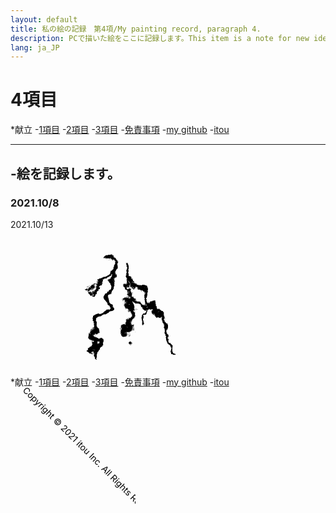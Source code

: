 ```yaml
---
layout: default
title: 私の絵の記録　第4項/My painting record, paragraph 4.
description: PCで描いた絵をここに記録します。This item is a note for new ideas.
lang: ja_JP
---
```

<hedar>
<link rel="stylesheet" href="style.css">
<h1>4項目</h1>
<p>*献立
-<a href="https://itou332.github.io/">1項目</a>
-<a href="https://itou332.github.io/itou332a.github.io/">2項目</a>
-<a href="https://itou332.github.io/diary">3項目</a>
-<a href="http://itou33good.starfree.jp/?page_id=234">免責事項</a>
-<a href="https://github.com/itou332">my github</a>
-<a href="http://itou33good.starfree.jp/">itou</a>
</p>
</hedar>
<head>
<?xml version="1.0" encoding="UTF-8" standalone="no"?>
<!-- Created with Inkscape (http://www.inkscape.org/) -->
<!-- Favicon head tag -->
<link rel="icon" type="img/x-icon" href="./favicon.png">
<meta name="keywords" content="My painting record,記録,私">
<body>
<hr>
<h2>-絵を記録します。</h2>

<h3>2021.10/8</h3>

<corde>
<canvas id="myCanvas" width="450" height="450"></canvas>
<script>
var canvas = document.getElementById('myCanvas');
var context = canvas.getContext('2d');


for(var x=0;x<700;x++)
{
        for(var y=0;y<600;y++)
        {
                var i= -4;
                var cx=-2+x/50;
                var cy=-2+y/50;
                var zx=0.06;
                var zy=0.04; 
                var z =zx*zy*i                       

                do
                {
                        var xt=zx*zy;
                        zx=zx*zx-zy*zy+cx;
                        zy=2*xt+cy;
                        i++;

                        
                }
                while(i<255&&(zx*zx+zy*zy)<4);

                var color=i.toString(8);
                context.beginPath();
                context.rect(zx*x*color,(i*y+(z*zy*zy*i))/(zx+zy),(z*zy*zy*i)*30,i*i);
                context.fillStyle ='#'+color+color+color;
                context.fill();
                
        }
        
}

</script>
</corde>

<p>2021.10/13</p>

<svg
   width="307.44583mm"
   height="124.88333mm"
   viewBox="0 0 307.44583 124.88333"
   version="1.1"
   id="svg4424"
   inkscape:version="1.1 (c68e22c387, 2021-05-23)"
   sodipodi:docname="kuroikainari.svg"
   xmlns:inkscape="http://www.inkscape.org/namespaces/inkscape"
   xmlns:sodipodi="http://sodipodi.sourceforge.net/DTD/sodipodi-0.dtd"
   xmlns:xlink="http://www.w3.org/1999/xlink"
   xmlns="http://www.w3.org/2000/svg"
   xmlns:svg="http://www.w3.org/2000/svg">
  <sodipodi:namedview
     id="namedview4426"
     pagecolor="#ffffff"
     bordercolor="#666666"
     borderopacity="1.0"
     inkscape:pageshadow="2"
     inkscape:pageopacity="0.0"
     inkscape:pagecheckerboard="0"
     inkscape:document-units="mm"
     showgrid="false"
     inkscape:zoom="1.3932941"
     inkscape:cx="374.65171"
     inkscape:cy="214.95821"
     inkscape:window-width="1920"
     inkscape:window-height="986"
     inkscape:window-x="-11"
     inkscape:window-y="-11"
     inkscape:window-maximized="1"
     inkscape:current-layer="layer1" />
  <defs
     id="defs4421">
    <filter
       inkscape:label="Torn Edges"
       inkscape:menu="Distort"
       inkscape:menu-tooltip="Displace the outside of shapes and pictures without altering their content"
       height="1"
       y="0"
       width="1"
       x="0"
       style="color-interpolation-filters:sRGB;"
       id="filter8728">
      <feTurbulence
         baseFrequency="0.05"
         numOctaves="5"
         type="fractalNoise"
         result="result91"
         id="feTurbulence8722" />
      <feDisplacementMap
         scale="25"
         result="result5"
         xChannelSelector="R"
         in="SourceGraphic"
         in2="result91"
         id="feDisplacementMap8724" />
      <feComposite
         in="SourceGraphic"
         operator="atop"
         in2="result5"
         id="feComposite8726" />
    </filter>
  </defs>
  <g
     inkscape:label="レイヤー 1"
     inkscape:groupmode="layer"
     id="layer1"
     transform="translate(15.477393,-76.563438)">
    <image
       width="307.44583"
       height="124.88333"
       preserveAspectRatio="none"
       xlink:href="data:image/png;base64,iVBORw0KGgoAAAANSUhEUgAABIoAAAHYCAYAAAAibwOuAAAAAXNSR0IArs4c6QAAAARnQU1BAACx jwv8YQUAAAAJcEhZcwAADsMAAA7DAcdvqGQAAF8sSURBVHhe7f0HmK3rWd55uqcJyjnnHBBBGSQB IpuMTTJgGxpMcjfd47bHdnscesbQHmeP225waBqbHAyYYHIyIklCOaOcc84S2PP8D7WYrcM+u6rW +qpqfat+v+u6r72rtGurVthr1Xef533fPwEAAAAAAAAAAAAAAAAAAAAAAAAAAAAAAAAAAAAAAAAA AAAAAAAAAAAAAAAAAAAAAAAAAAAAAAAAAAAAAAAAAAAAAAAAAAAAAAAAAAAAAAAAAAAAAAAAAAAA AAAAAAAAAAAAAAAAAAAAAAAAAAAAAAAAAAAAAAAAAAAAAAAAAAAAAAAAAAAAAAAAAAAAAAAAAAAA AAAAAAAAAAAAAAAAAAAAAAAAAAAAAAAAAAAAAAAAAAAAAAAAAAAAAAAAAAAAAAAAAAAAAAAAAAAA AAAAAAAAAAAAAAAAAAAAAAAAAAAAAAAAAAAAAAAAAAAAAAAAAAAAAAAAAAAAAAAAAAAAAAAAAAAA AAAAAAAAAAAAAAAAAAAAAAAAAAAAAAAAAAAAAAAAAAAAAAAAAMBC/pujXwFYv17TN6/r//UoAAAA J6YoAjgMN5vcfHLTyYdP/mDyzsnbJu+f/JcJAADANSmKANbvrpNPnjxsco9JpdHvT147edrktycv mrxvYsoIAAAA4AB92OTuk78/eerkzZMPTiqDmiB6z+SFk++cfOLk1pP/dgIAAADAAakkuvfkn05e OdkURNdPhdE7Jt89+YxJZZFpUgAA4Kr8l2WAdarw+czJ10/uNqk4uloB1Oc+ctKfSaXSmyYtTQMA APgQiiKA9fm/Te4y+cLJp00+YnLclNCNJpVLb528ZtIm100cAQAA/JEuNgBYl6aHbjG5/eQkJVF6 vW+j68+aPGJyywkAAMCHUBQBrE/7Dn1g0vKx00wFVSrdf/KAya36BAAAwJUURQDr8weTd05ePelk s9OURbedNInUUjQAAIAPoSgCWJ+KofYa+q3JG44+PqkKopad3XTi9DMAAOBD2MwaYJ1aevbmyY0n D510stlJip/+zMsmz5h0AlrL2AAAAK5joghgnZoiev/kFZP3HX18Uu1V1GSR9wAAAOBDuEgAWLcm hE67hKyiqAkk7wEAAMCHcJEAsF4VRNu8jn/45KTH6gMAAJeIoghg3T5sctrCZ1MUeQ8AAAA+hIsE gPWqIKr02bYoMlEEAAB8CEURwLptiqLTlD5NIW0ziQQAABw4RRHAelX0bDMZVElk6RkAAPDHuEgA WK9NUXTa1/LNRBEAAMCHUBQBrNe2E0W99v+3R78CAAD8ERcJAOu2TVFUSVRO+3UAAMCBUxQBrJuy BwAAWIyiCGDd/svRr6fxX49yaCrN2nvpxpObTW462WbiCgAALq2WHgCwThUij508cvKRk5MWIm+Z PHXylMl7+8TKVQbdefIxk0+ePH7yuMmjJx87ueukAun9kw9MAACAG6AoAlivG00eM3nU0e9PWhS9 aVJJ9LTJ2ouiW04qhb5y8lWTPzX5tKPPVaJ90uQTJh816T6qJHvbBAAAuApFEcB6VXx8/FFOUxS9 eVJR1FTR+/rESn345HMmX33064Mnt5207OwmR2n52e0mD5jcf9L00Ssmb50AAADXY48igMvnUPYn euikSaKWmt1l0vK7q72vVaBVKj1w8mWTr5jcaQIAAFyPogiANer9q+Vl7UF0m8lJJmT7M3ectHdR S9EAAIDrURQBrNs2J3pt8zX7pO//FpOWkrXUrI2qT6Kvayla00f3mJz06wAA4NJQFAGwNhU+7Tt0 h8k2ZU+TRS1TazkaAABwBUURwLptOx205qmivvcmibYtitqj6b8c/QoAAFxBUQTA2lQU3Wpy68k2 p3dWEv3BRFEEAADXoygCWK8Kk21ex/u6Tdao77sj8G8+2aYoqiD6/UmFEQAAcAVFEcC6bVOU9Nq/ 1pIoff9tSl1O+z5WSVSaKFIUAQDA9SiKANarsucjJqd9Le/Pt7fPGsuivue+95tM2ox6m9uwWXqm KAIAgOtRFAGsW2VJr+WnKUyaQiprLYoqx2589PvT2kwT2aMIAACuQlEEsF4VJR3zftrCpJJozRNF 3eZti6KmiD54FAAA4HoURQDrVVFSYXLa1/JKojUXRU0UtfTstN//ZpqokqjNrAEAgOtRFAGs16Y0 OW1hsvaJopbb3ejo96fVRNEHJiaKAADgKhRFAOtVUbJNYbKZKFqjbmvf+zZL7qIoAgCAa1AUAaxX RUkTRafdmLrX/sqWNb4HdDubKFIUAQDAGVAUAaxXr+EVJqdVSVS5tEaVQ33/FWTbaI8iRREAANwA RRHAOlWYVPacdpoomz2K1voe0PffVNE2E0UVRe+bvP+6jwAAgA+hKAJYp0qSypJtX8crirYtWy5S 3++233unnnXaWUVRAQAArkdRBLBOvX5Xlmy7hGwzlbNG3fbKom00UfTeiYkiAAC4CkURwDptJmt6 Hd9mKmhTtqx1omjbPYqaKKooKgAAwPUoigDW6cqi6LQ2X7vGiaIri6JtSrKKovdMLD0DAICrUBQB rFMFyaYs2cYuG0JfpM3tvvF1H51OexR12pmiCAAAboCiCGCdev3edqIoa92jqKLoIyc3nWxz2516 BgAA16AoAlinCpNdN7OuaFrjRFFF0U2Ofn8aTRRVFDVV9F/6BAAA8KEURQDrtCmKtnkd72s3exSt qSjqe23ZWSVRZdE2RVEBAABugKIIYJ02Zc+2r+N93dqKor7niqKbTbZZNtdt3QQAALgKRRHAOm2K npaQbVN8bJaerUm3c1MUbbPkrq/v67a9zwAA4OApigDWqaJjl4mgypJtpnIuUu9ZLTm7+WTbsmdT sHn/AwCAq/CDMsA6VZI0EbTtZM2a9yhqomjbaahNUdTfAwAAXI+iCGCdKk12mYzZTBStqSjqtl45 UXRa3da+rpJom68HAICDpygCWKfNZMwuhcna9ijqNlfydOrZtkVPt30zTQUAAFyPoghgPSo5bjS5 /eQeR79uW/ZUtKxtomhT8tx4sm1RtCnY1laSAQDAuVAUAazDPSdfPfmOyY9N/q/JX5zcdrLNa/lm qmZtRVETRRVF3eZtvve+rtu+bdEEAAAHTVEEsJ82pcidJ18y+aeTvzf5s5PHTj5ucp9Je/ZsYzNR tCZXThRt+/7V7e5+LQAAwPUoigD2y6YMudXkoZO/Ovm7k8+eVBpV7mymabaZqElfV2HS/8+2f8dF 2Nw3lWO7LD2rJFpbSQYAAOdCUQSwPypCbjp54ORLJ39j8rWTB03awHnJUmeNE0W9Z/U971JwXfl3 AAAA16MoArh4lR5Nydxl8vjJN0/+58mfnDRZdBav1ZuiaMny6Sz1fW6+522nidJ9aaIIAABugKII 4GI12dKSsgqib5n8zclXTR48aS+es1LZsqapmiWKos3fYY8iAAC4AYoigItRaXGLyeMm3zjZLDN7 5OTWk7N0ZenS79ei96zKrV3eu7rdN5ooigAA4CoURQDnq9fd9hu6x+TrJv/b5C9Pmii64+S8ypu1 FUV9n913fc+7vHdVNFUUFQAA4HoURQDnp5LjDpNKoZaYdaLZJ0xuPjnvwqbCpKxtoqiCa5f3rs1E UXtCAQAA16MoAjh7lRO3mTxi8ucm//dJ+xC1eXX/20Xo9X9NexRlUxTtUm719e39ZKIIAACuQlEE cLY67v7jJ39h8rcnlUSfMunzF6nCZE379GyWnu2yR1F/R19fUdTyP++BAABwPX5IBjgbFRIPmnzD 5H+ZfNOkJWdNEV30sqcKk4qiTdZi833vMlHU11aQVdS1FBAAALiCoghgGZtplU4y62j7Nqj+Pyed ZvbZk/tOKid2fd39L5O3T142efXkv062sfl+17Khdd9j913Z5fvt6yuKepwsPwMAgOtRFAHsruLi ZpMmiL5s8ncn3zJ51OT2k6UmVz44ee3kVybfPXnK5A8m2+o9oLJoLTZl0a7FVo9Hj5cNrQEA4HoU RQC7ab+bJoi+YvK3Jn990gTR3SZNruxaamy8Y/Kkyb+e/PPJr03ePdn27+/r1jRRlL7PXYuivr6C 6JaTHjsAAOAKiiKA7fT6ee/Jl0z+2uSvTL5wcp9J0ypLli+vnPzI5B9Nvmvy9Ml7Jru8hm9KlzXt UZS+713u2762ouhWE0URAABcj6II4HQqGiqCPnPyrZO/M/nSyf0nFQ9LFS8tKWsvol+afNvkH05+ cdK+RB+YNA2067Kx3gPWNlG06/fabe5xaklgjyMAAHAFRRHAyVUCNYnyZyYVN39qcr/JEptUX+n9 k5dPmiL6m5MfnLx40hRRm1dvCp5d9j6qcOnvuawTRRVFt514HwQAgCv4ARngeJULTZ987KRlZp1m 1u8riHYpLa5UAfT7k7dNnjZpL6ImidqXqP2Jrty0eomiKH3v/V1L3Ya1aBKrwu8sSj4AAFg1PxwD XFuvk7eePHryzZOvnyytI+/fO3nh5D9Mmlb6t5Omiq6mKaCmYsouJc+mKLpsKoruMHnM5F5HHwMA AENRBHDDeo2sUHj85Gsmnz9pudKSmiJ64+SJk383+ZeTn528dXJDKoraZ+dG133EafW43mLySZOW D95poiwCAIChKAK4uqZt2sfmUyd/bvI5kwqFJZdpVRI9e/K9k6aIvnvyrMn7JteyKYqWOLWrJW9r stT3WzF018lXTb5o0mPrPREAgEvPD8UAV3e7SSebdaLZJ0xuM1nqNbOlZk0M/adJBdG/mjxh8oZJ /9tx2puovXUqirYtripc2vfoyr2P9l3f8yZLqHB7wOSbJp83ucvE+yIAAJeaH4gBPlSvi02XfOWk AqGyqAJh19PBKjeaIHrz5D9P/u7kL05+ePKiybsnJymJUlF0y6Nsa/P9dMLaUsXLGvV4P2Tylydf O3nw5CMmAABwKSmKAP5QkzkVMHebdPz9V08ePrn5ZFdN7bx98vRJy8z+yaRTzV47Oe1ET99nexN1 atcup65tiqIPHP3+srv35MsmXzJpykhZBADApaQoAvjDsqVlXPedNEn0jZOmTJbYA6jTzJ4/+dHJ P5r8s8kvTfr8Ntpbp/Kqk9h22YC56aVKovdM1lQUndX3WklYQfSFk8+dWIYGAMCl5Idg4LKrJLrJ 5P6TSoKmie432fXo+bQP0a9Nvn3yHZNfmLxi0nKvbTXp0jRRp6/t8hr+wUklUb+aKPpDPeYPnLRf UUsOK+N2fQ4AAMCqKIqAy66S6KMnFUTtUfNRk8qYXQqCpnVePfmeyT+e/MjkGZOWn+1ayjRF1NHu ba697b5JfX+VRO+YrLEkOsvvueV8D5v82Ukn3i0xVQYAAKuhKAIuswqhiqEvPspmkmhbFRgVML83 +feTfzt58qQNrNsPaImCo6LoZpPKol3KrJa+VVyddAPtfXHWxVb3aUv7HjX565OmzEwVAQBwaSiK gMuqPWkqib5i0r5ELT3bZc+fTUnUCWZtWP1dkxdM3jVZsoxpiqipl0482/Y1vO/1fZOlv7dD0qTZ QyftK/W3Jo+Z3G7S8wYAAA6Wogi4jCpb2rj4yyftR3PXya6vh+079JLJT07+w9Hvl97/p8mWioqK oqaKdpl06Xu77EfjH6fisOdGk0X/1+RbJ52K9qBJRRIAABwcRRFw2VSu3GHy+ZPPmdxrsutrYVM5 HXX/K5NKopcefW5pfe8VFC07qzDapSjqWP5DPBq/Auwtk6VuV/dxxVzF4p+bfNvkH0z+h8ljJ3ea eC8FAOBgbLsRKsBa3WjyRZOWnLX0rM2Kd53Mef3kpyctN3vO0efOQhMuLZF7/ORjJtvup1SJ9fLJ 70xaHldptO96v+oUsqZ52j+ok9+u5o2TX57051sqtstje6X+nva06ntoL6uPn/Q4lIdMKu+6X5fa iwoAAC6Eogi4LDYX+n9y8vWT9p9p0+JdpkEqWCqJfmLyfZNONjurkiiVWo+YfNrk3pNt91Tq+27D 7V+fNP20pqLowZNrFUVtHP6Lk1+aVOLseoLd9fV39ZypcGwyreKux+SzJl8w+eRJ00d9r1c+Pt3H CiQAAADYE5Usj5s8YdKJX12075KWbVWy/LNJ0yW7nJZ2Ured/JXJCyeb4mGbtDdRR/Y/erLLBt7n aXNC3d+ZvGpytdtVekz+8qQiqU2om5yqvLvanz3LNF30zkkTZp2A16l6lUptQr7rskEAADgz9lUA LoPNCVYVCJ84aRpkFy0vevXkBydNEj1rUvly1u42aZKoZU67vH5XnLx10l4+Z7GX0lmoWKnUqpA7 bhq2oubdk++etGfU6ybnfTv7fttwvHLrqyc/POk0vL89aeljS+gqs9ZS1AEAcElYegYcuoqFlit9 4+RLJ7temFc4VDz80OQHJs+fNKF0Hh42+dRJS5t2mWBqH58mq1p6VqGyBk3h3HHSfVDaYPpq3j55 0lHeMWkpWhuW33lSQXhRkzwVe52g1vfeUrWKottM+n6aPKp8XEtpBwDAATNRBByylivdd9LeMZ1w 1se7aFKlyaH/NPnOyfMm51US9XpdUdK+OLsuc3vTpL2VznI/paVVqPQfNyp7jiv7NmVQy/Na+vWj kydPKo56DC9SSyAr+poq+p8nLY/77yctX2zCyLI0AAAulKIIOFSVQg+cfMnkyyaVLLtegL9n8tuT fzF50aR9is5LEzSVRE2hVCbsoomi10zO8/vfVY9dBVGP63HTsFe+t/WY/dzk+ydPmbxvctG6LRVe 95x8xqR9p/7x5BsmnaDWY60sAgDgQiiKgENUkdJePp89+fxJx5nvsuSsKZSWB1U0/MvJcyfnfVJY R723mfWuy6e6LU0UvWGypqIoPYZNU13rsey+uf5729smvzBpn6CnT/bldve99lyt/GuiqMLor006 ma9lars8ZwEAYCuKIuDQNG1yp0kX2y05azPhXTav3myMXMHwPZOfn1zEXjIVRbeftHRpFy2dqzhp GVb74qxFpcqmKDruvev6RVqPYcXYT0++fdLx+RV/F70M7Up9z029dTrat07aeP0xE9NFAACcK0UR cGgqiT5v0h4wHzO5oU2PT6o9iJ49+YnJL08uaulSJVHZpfRKpVclydqmiSpLKgG3mShK5d5rJy1D ++eTfzfpce3x3KfCqNvXksmvnXzLpKVpPe7KIgAAzoWiCDgkXWQ/ftK+RJ0u1THyu1xgt9lzexH9 7KRJoo7Ev4hpol6rKwtaetZt3EV79lQWrWkj6/Q4VhCddI+iqz3uPXZvmfzW5P+Y/JPJj0x6jCsE 96Uw6vtvY+tPn3zT5HMnmxPSAADgTB33wzbAmjRB9D9N2u/llpNdyvBKhVdOfmryHycvmFzUFE7L zT5l8gmTliftcrvaxPp3Js+atPxsLboP7jNpOVYn2d2QpqVaJvgbk6vtI1UZVEn21skLJ8+c/N7R x2li6yTL285Dt7mCsE3MK/heNmnpIAAAnJl9+EEYYFdNmtxr8ucnD580SbTr61sX5k+Y/MrkJZOL XKLU/kSl4mDXqZKmid41WePR+CeZJurPnuSxrwjsvqgA7Pj8vzf565O/P6kcrCS86D2cui1NFj16 8jWTikIbXAMAcKYURcDaVR50zPhXTb5y0sTNrtOSFQS/NKlA+N1Jmz9f5LKkO086BWuJjY2bInr7 ZG2TKZtlZ50Sdi2bUumkelwrASuGfm3yLyZ/YdJm6F83+feTN066z/pzF7H0sMe9kuj/Pbn/5Lj7 AAAAtqYoAtas8qDNq9uXqM2rW6KzxJLaliS1efWTJ+1pcxHlwEbFR7frLpOb9IkdNU1UWbS2PYo2 E0XHTdSctii6UqVRBVqP+fMnHaf/lyafNvnGyf938pOTnhctAzuvk+O6TU2TPWLyNyb3niiLAAA4 E0tcUAFchIruW08eNfmKSUvOdi1SKgqaHvn+SRtYt5/PRS8/as+cpkk+edJk0S5Lj7otT5n89qQJ mqvt4bOPeqxbTthpYD3eTVfdkJaTdZpZSwZ3vX19fVNEPScqjlqK+AuTX508cfKMSZ/vvmxvpB6b 9jc6i/fWyqLuhyaKNvsr9f8JAACLUhQBa3WzyUMnnXD2BZM2r95FJUpLzCoC/s2kk7D2YXlWexNV Ej1y0slXu7xuVyy0kXUTMa+bXOSk1GlUkrRXz4Mn3Q8VZjekoug5k5YOLlmEVSL2HGnvqtdP2tuo sqhCqrRsrfu20qhpn4qtfu17X1JlVBtc9//Tcf+d1gYAAIux9AxYo5YgtfzmUyeVKJVGu6gwaQ+a Tsv6wcmLJxd1wtn1VThUFjVZtOtrdkVRZVhTMmtTQVZJclxRVjHTn1u6oLmayqOW8DVx1OlpnY73 Dyd/5ejXTl7rebVkIdftqjD7s5Omq5ZYjggAAH9EUQSsTSXRgybtSfSnJx2Zvksp0NRJ5UnHxbcv 0ZMmTWlUAuyDJmnao6iiaNfy48qiaF9u30l0uyuITrqZ9S7L83ZRIfTmyW9O/tnkf5x826RJoyX3 hOr2ffykDbdbjndRtxcAgAOkKALWpP1fHjD5+sl/N/mYya6b+jY51PH3Pzf56ckbJvuyJKty5LaT Nuxe4mj8CrA2YF5bUZTer3qsjytFLrIo2ui+bQlcU0b/+6Tn6/dN3jRZas+rCsTPnlSW9m9i1+cG AABcR1EErEl703zx5LMm9+gTO2qaqL16mvhog+KXT/ZFF/6VQ5121t5ETdMsURR16lnl2NqKos1E 0UmLon0pTrqv28/ob02+Z/LSyRJ7X3Ub7zn5pEnTRbvu0QUAANdRFAFr0EV/F8IttWnj6kqiJaZG 2pi4k6vawLoNkPdpc+denzdFUXsw7fp6vZlyafnZvuy/dBqn2aNo1ymzpfW86gS9fzmpLKo4WqIs ajliS88+cdK+RUv8mwAA4JJTFAH7rgv/Loi7GP6aSfsT9fGuNkvOfnnScfGVKPuk233TSUfB9+uu r9cVE22s3O1s+dPaJoq6P05SFHU/9ef68/uk+/sVkzZLL+2Jteum4t3GliY+evLpkzY9BwCAnSiK gH3XdMi9Ju3F8pBJpzztWgI04dFeRD87acnZWyb7ZlMUtT9Rt3nX1+uWnb316Nd9mpw6iU1J1NKz NU4UbVTQdaLej05+fPK8ya6bXHdbW4L2aZPHTryvAwCwEz9QAvus16g27e0Y8M+bLLEEK5UlvzVp A+sXTfatONmUHd32JkbaxHupoqgplrUVRen2d58ct7xqc9/16z7qvu859/2TlqE1WdReWdvqdt58 8tDJV0zuffQ5AADYiqII2Gdd8N9+UlFUYbLEa1YTHO1L9DOTFx59vG+60G96ptu+ZDnW0rM1nniW 7oNKouOKok2htM8qi141+fnJD02W2ES9suiRk8+fNImmLAIAYCuKImCf9RrVJtZt2LvU69UbJy05 e9LkzZN9na6p7KgcW+qivz2ZNieerXWiqJJozUvPrtQytE5Aqyz6yUnTXrvofqlYrCj6uMkSSzQB ALiEFEXAPus1arOh864XvZUjXYz/xKT9YZY6pvwsbMqOTVG0xGt1BVEbWffrGjeyrgg5SVHUfdV9 t4aSpOmu9iz6D5OWQTb1te1j0+3tlLyHTT5r0ml5TaUBAMCpKIqAfdbFb+VAF8C7XPh38d1R+L8x +Y5JF+f7WhKl21rZ0R5FnfC2ROmxKYpaarfWpWfdJyeZKFpLQdLj0GPSUsjvnvS83GUpZPfNbSad gNaeRf3e+zwAAKfiB0hgnzUF1NRFS6Z2KTfaLPh1k387ec5k3/fp2RRkt54sVRRVQDSxstaj8Xu/ OulEUZt/r0WPRSXmb05+ePLKyS5lUffVx04qi9rYek33BQAAe0BRBOyzCp6Orn/uZJd9dV47aWLj lydr2J9nMxXT/ky7TlOl29xEUQXEGm7/1fR+VUl03PtW/3v33RLl2nnpMakMrShqCdrrJ7uchNYG 6J88edykJWje6wEAODE/PAL7rHLjNZNfnbS/0DaTME0PtR9RJVG/X4MmZzrFaqkNiSsiuu1rnCba 6P2q++UkRdEap2h6XF4y+enJUyfvmGyr50zTRJVFHz1pnysAADgRRRGwz7p47oL5dyYtzak4Oo0K ko4hr2h63tHHa9DkzC0mS13gdz82TdSUyhqLok1JdNyys1SStJfRGt/feoyeOGmz9fYtaspoWy1Z bGPrj5/cfXKS+w4AABRFwN6rHHrh5F9PnjVpP5eTlB1NzzSh8VOTTjrbZULjPG2KjjaybqpoCRVk 3Y9rLYq6T3q/Osl7Vn+2UmSte/M0Odf0269MKjl3cafJYyYVRqaKAAA4EUURsO8qNiqHfnHy9ya/ PnnTpCLoaipD3j552uT7Jz8wef5klz1fzlt77LSR9RIX991/3fZOeVvTfXCl0xRF6c+3t9NavXry HydNwr2tT2ypwuzjJu1VdIc+AQAAxzGKDqxFhccLJv950slQ75w0JVOJ1Glefdym1U0d/eTk30ya JGqqaJdTpM5bZUgl0SdMHj9ZYqqo+6ni7MmTNkpe0/2RpoPuO3n05H594hg9FyoIKxTXqOf6GyaV oU0F3XWy7ZH/FWYt22tS6UWTtezTBQDABVEUAWvTErL2b3nCUX570v5FLdepIGqK6Gcmvzd592Rt S60qipr++JTJYyfbFgRXqhz43Ull0RsnNzSNta82RVH77fTrcdrb50cnFYdrttmj6D6TO06alNpG ZVH/Djo98HV9AgAAboilZ8AaVXQ0cfGUSeVQR9+X9iN6zqSlZ2tdZlWB35Kzpoo69WwJ3ReVZi0/ W8uG3tfX+9VJi5L+7FL33UVqIqoitGWXuyxB67j8h0wqH+1VBADANSmKAPZLG1nfcnKbybYTJNdX sbZZqre2Cat0P2xyEv25QyhEKvheMako+o1JRd82Kh/vMqkoetBkqecVAAAHSFEEsF82RVGnni2h YqiiqGVMa50oqtjo/eqk71mHUhSlgu/Zk5ZTvnyyTdHX/dFeVx81+cRJ01bKIgAArkpRBLBf2pOo kmipoihrnyjKaYqN3tuW2AR8H/R4tQTt5yYts9z2MWyqqH2OPntyz4n3fwAArsoPigD7pYmiSqLb XvfRMlrCVFG05j2KTqP3tiWLtotW0dfG3N8z6eS/bU+tu9HkoZNPn7TBtakiAAD+GEURwH7pKPM2 H15qIqbpk6ZQ3jOpYFjrRNFpHNJE0UaPXSXRD006+W/bqaI2Sf+kye2PPgYAgA+hKALYH014dBR8 JcdSp3Y1QVRJ1BH5a54mOk0xcmgTRen2NxHWsf/PmvSYbqMi8tGTTkFrHydTRQAAfAhFEcD+2EwT tZn1EtMelQuVQ02gVDKsdZqo73uTk+i9rVPjDtFLJt83edVkm+Kv++bOk05A6z7ycwAAAB/CD4gA +6OiqGmiiqKltL/N2yZNFK25KKoUURT94RK0J0yeOHlzn9hCG6Z/7uQeR78HAIA/oigC2B9tZH2L yVLLpjYFy2Yj67UXRSedoGkaqz14DnVZVVNF3zt5yqQCcBt3mzx+cofrPgIAgCOKIoD9UcHR3kRL bsRcyVKZ0GTRmouiTm4rJ1FBtNnn6RDLou6H50+aKnrFZJslaO2F9QmTCjUAAPgjiiKA/dHSszYY bp+ipVSydOrZ2ouivv/TFEVNZ7X87BBP9ur+eMOkJWi/O3n75LRacvagyV0nlUYAAHAdRRHA/qjU uPFkqRPPUqnQvjYnLVn2URMzp50oqii63eRQ3+cq/543+c3JCycVaadVKXnfSfcTAABcR1EEsD96 TW66o7JoKZtpnMqWNU8UnbYo6n6849Gvh/he133y1slzj/LuyWlt7qMllzoCALByiiKA/bGZKFq6 KNpkrfreK7s2hddxem+79eQrJn9+8hmTB07aKPyQ3vfaoPzFk2dO3jI57WPc8rO7TJY8ZQ8AgJVT FAHsh6ZgKorap2jJfXUqD1qmtOalZ92Gvv/NXkvH6b5s+d7XTP7l5Acn/2ry9ZP25WlZ2iGoNGt/ osqiF0xOu/ys51n7OLUEDQAArqMoAtgPm311Sr9fSmXCuyaVLCeZxtlXfe/b7LXUfdl00SdNvnHS hFHTRUuWcRepx/VNk1dNun9OY1NO+lkAAIA/4odDgP3QRXtLgW40Weq1uUmc8o5JR+SfdmnSvthM FFWEnHZqZqNC5F6Tz5l84eTOk0PQ/VIR+Laj359Wz7Uli0kAAFZOUQSwH3o9riRqf6KlLtwrWN47 qSiqZFlrUZTNRNG2RVGa1mpPnkdMmio6hIJkU6J1v2zz+Ha/rnnSDACAhSmKAPZDexO1V0x76yz1 2lyB0MlYFUVrLwMqQk66R9EN6X692eSukwqj7vO1q+zqdmyzZLHnxzsnbYoNAADXURQB7IeWRnX6 VPvpLLV/TqVK+9dscyLWPtlMzVRonHYfnuvb3M/3nNyqT6xct6dycZsT3bove26857qPAABgKIoA 9kNTIZuiaKnX5oqiN07ePFlzUZSKol2XnqX7ufv4wZOmita+/Kzbc/NJp5dtUxRVJLbHEQAAXEdR BLAfmgxpwqUs9dpcEfC6SUXR2peeVRTtuvQs3bcVch89aa+ij5ysuSzaFIy3nZx2Eq0JrddMWpoI AADXURQBXLyKipYPNRVSUbTE0rOKoU46e/2kE7EOYaJoiaIolUP3nnzl5JMn3fdrLIv6njsprwmp 208qjU6q50NLzl45aR8rAAC4jqII4OJVDFUSNRXSyWdLlBYVKhUAr51UsKxZpUbFV7epwmhX3b9t av3YyV+dPO7o47XpedPeRJVEp92jqPvyFZM3TNb+/AAAYEGKIoCL1yRIRVGTIZ1etYQu/tuf6FWT tU8TZVMULTFRlM0U12dM/tHRry3hWpOeN7eb3HlSwXgaLTt7+uQQ9q8CAGBBiiKAi7fZn6iyqGVR S2jypqPPK4sOwaYoOou9lj528j9MPntS8bKWZWiVipuiqNLrNN47ecbEsjMAAD6Eogjg4m2KoiZa TrPPzLVUFLUHTWXRIWjqZZOz8PGTz5k8ZHLa6ZyLUJlVqVhRdIej359U92EF4ssm7+4TAACwoSgC uFibJVDtM1NZtNTSs4qipkYOpSjKWRZFPQafNKksut9kqcLurGz2tbrbpL2tTvP99tx4yqSyaKml fAAAHAhFEcDFqihqI+Iu+pc8fWszUfSu6z46DN03S90/19f7YaXLp09agnbXo8/tq763pon6Pk+z t1JFW+XQ0yZvn5zFUj4AAFZMUQRwsSo+Kom66L9xn1hAJVFH4zdN1KbFh6D3q3JWRVE6ar6lZ18+ 6ej8e0329X2yybP2Jrr7pKLxpCqKOumsjawVRQAA/DGKIoCLVfFx80knni21N05FUXvPVAQciu6n llud9ftWZd3DJ39p8vcnXzRpaVcl0lmWVKfRfdBx/k0T3WVy08lJ9dx49uT1k07GO6ulfAAArJSi COBi9TrcREjLh5Y88ayi6G3XfXQYup8qispZ6//rjpM/PfnHk//npOVo95lU0JzH93AtFVbtadXE UwXjSQusSqHNsfhNFdmfCACAP0ZRBHCxeh1uoqiyaKmiqOVELT07lP2JKkK6n9qw+Tzft/r/u/fk GyZ/Z/JXJ39m8qhJkzw9XhcxZdR90FLFe0wqik6qYui1k+dOem5YdgYAwB+jKAK4WJUNTRO1fGip SZUKgJYVtZn1oej9qn15TnsfffAo25YiFUEVeQ+bfNXkb03+P5O/MfnqySdP2ifoPEuj/r+aJrrn pAmnk2qa6IWTlp51nwAAwB+jKAK4OBUL7YlTEbHUsfipFKkUaKroUPR+1YTPaY6Bb6nVmyctwdu1 GOn/v8epcuZxk0qiSqNvm/wvk6+bfOLkDpPTfI/buNXkgZOmik5anPWceMfk+ZNXH30MAAB/jKII 4OJUFDVJ1KlnSy07SwVJxch7r/voMFSIVMCcZqKo++GNkydOXjpZ4gS4HrNKvZYKtvSr0ugbJxVG /2LyzyctUfv8yYMmlTqVgT2+ff9LvO+2P1HL39pH6aS67a+ZdCx+xZlNrAEAuKqlljkAcHqVDu11 82mTB09Oc3rVtbTkrCVGvzl5VZ9YucqVSpGHTloC1mTPSVSGdPt/fPLKSYVcEz9LLhHr7+r7qwy6 06Ry6JGTT5187qTC6DMmnzD56ElLxlpq2ClqvQf39W0+ftLipq/pJLb+7m7LSfR3v3PSJtbfPXnT BAAArkpRBHBxKhhayvTpk/tOKhuW0IlnL5g8YfK6PrFyvVdVwlQSfezkpPvyVJB0+39x8ozJjSZt Tn2afX1Oa1Matcl033PFUMvE+r4riyqQHn/0+4dM+n5aQlb51cRRxVHLwm6oOGqS6VsmHzPp9pxE RVRF2S9NfmVySEsSAQBYmKII4OJUKnTk+mdOKhSaMllCJ1o9Z/Jrk/boWbvup0qXh08+bnKTyUlU trT07LcmT520N09lTJtPn3QqaRebaaP+Pyt1mhir6Om2VAxWfH3SpKKwAunjJ4+ePGKymT6qROpr K486tazb/xcnTVj1d59ExdCzJt8/aQlexREAAFyVogjg4nShf//JZ0/uNlniNblypD1oWmb065M2 MF677qeW6G0mik46edV90TKr35783qSpmpaitQzrtkc5admypAqkHuv2Ouq2tI/RnScPmFSGNW30 2En7H1UkfcqkIqmPP2/SErzTnLLWkfhNEv3M5O2TG5pWAgCAC/kBGYA/1IX+ZtKkqZMlNC3S0rMK gUM6An1Trpy2TOt+3XxNezdVoH375G9PfmHSht/7UJz0ftxEWc+Hpp3af6gSsQmjz5p8+aRJovYm 6vly0pIoL560DLEC0WlnAABck6II4OI0UdLGxk2HLPV63PKkCoGWnB1SUdT90/11mkKtMqU/Xzb3 b0Vay9F+evINk/9t8rzJvhRGG33vm/S9dxt6npxmkig9F142aaqowqyv79fT/B0AAFwip/0vswAs p2VH7UvTkqI2P15C+9F04lnLrSpAPjBZu96rWprXaWJt4lxhdFItvWuPopaetXfTRqVQS9A6Lr70 /1Fp1/5Hh1SkdF/dddJ91/5G7XvUHkndzkrF05y4BgDAJaAoArg4Xax/4qTlRZUUS2h5VQVRR+O3 cXFlwNr1XtUG1N1PbfJ8mqmiyqCKok6Bu7Io2qhIe/nk2ZPXTCpOKvBaAtb/z9oLo6aROuWt0/Xa JLuNs9v36FGTSrfbTyqTut1NoFmaBgBwySmKAC5Oe820UXEbGC91CldlSEfBP2FS8XEI0yJXFkUd KX+a966Ks4qi508qjW5IS7T6M00XvWjSn60wqkSpNDoElV7dd5WSTRY1YfSYSVNtHeHfVFtFUVNp hzCJBgDAFhRFABencujTJp3k1dTHrrrIf8vkKZPKkUM4Gj9N9txjUqHRRNFppnzae6hleM+dHHcC XBM13Wct3fvdyTOPPt6UeJVGvW8eyrK0bkvPu06U+6hJRVxL1DrC//WTSjYTRgAAl4yiCODiNNnx JycPnrQMbVctH3rdpJLjqZNOPjsEvVc1AdOx8RUaJ1Wh02RMy/CeMzmuKEoTWBVGTRhVGP365Jcn ff1mg/AKo82m0Ieg+6kT1zqmv/u5PbOa3Koo6jY3YWQfIwCAS0JRBHBxmtz47MkDJi1z2lUlxisn T560/Kxj8g9BxUwFRhNFD+oTp1BR1HRVexBtU5y1x1OnpDVd9BuTSqf+rj7Xe+hmyqgcwqTRpjS6 76Q9jCrEWs7YUrzuC4URAMCBUxQBXJzNRNH9J0sURV3Iv2LSRFEbWjcRcggqLu4zqSiqVDuN7pOW nj1r0pTQLpqsaUlWG2NXHHUfv2pSIVdJ10RXm0dvSqM1F0d977eZdL83adRt7/5rKZ+yCADggCmK AC5ORVETRU1vLFEUNT3TSWcVRZUZXdwfgiuLokq106jA+Z3JEkXRRuVTf9eLJ21+/cRJ+0K1GXb3 f8v/3jppEqc/2x5LazxBrdKr5+i9J52a1vRUe2B125VFAAAHSlEEcHFaevYZk/tNliqKKi8qLX7v 6OND0PKn7qOKokq106goetKkoqjyZsmCo42em7B506Qj9tswu2V/TTBtyqOnT1qqVoHUfj9NHVV8 raU46nvsuXnnSRuKdwJcRViFkbIIAOAAKYoALk6naX36ZKmlZxVDL5lUUFQYVZIcgsqJiqJO5Wqy 6DS6DzYnmJ1luVEB1ARXG2a3f1FLAJswalPxzd5GFUjtl1R51OO02Si6SZ1u474WR31ffY+3n/Q4 VBi1F9arJwAAHBhFEcDFaVnPZ02WnChqcqXlUBURh1IUdd88cFJR1KbWp9F9UFnTRFGTP+d13HuF VP9fLT3re2gz6NdOOkmtx6fSqNPUfnry45Ofm1RmVcD0tZ2C1+TRPpVHLUWr3Oz52gl0Ha3/hkl7 NFWUAQBwABRFABenTYI/b9JyqiZKdlVR9LJJhUNF0aEsPasoahPrR03aK+c0Kmqa4Ok+adLnvIqi a6lUaaPxlsK1OXbTRy0V7PusQGo5250mt5s0ybNPNtNFd5w8bHLXSd9v01H9CgDAyvVfBwG4GL0G VxAt9VrcRXx/16G9tnd7NhtCb6Ov2/f7ZLNBdkVWk2Y3nezzf8zp/qws+tLJX5/8qUmlkf8ABQCw cod2MQGwJr0Gt8RoyYvryqJNDsWmKNrmfup+2JRM+/6e1/fXflWPnFS6nGSaqCme50y+e/K/T35o 0ilv7R/U/3bWG05XaD1m8pcm3zJp6qvNxwEAWClFEcDFaQ+alp8tubzokAqijW5TJdG271nblkzn rc2iP27ScfTt/3PcY9kUUoXQz07+0eRbJ39l8rWTL5t83eQfTtpIu32EzkrP34+a/NnJN0wqjpZY SgkAwAVQFAFcnPbeqRxYqihqeqSNkysQznqS5Dz1XrWZCjqtzURRRdE+l2jdxjbqfvik50Tf87W+ 35aodcJam3S3r1H7HLVZd8VRp631uaaL/ubk8ydtml5p1N5VPT+W1v17t8mfnvw/Jp3mVxEKAMDK KIoALs7HTpY8Fn1TFLWJ9SGdQrVLUZR9L4r6vioN2xz6Yya3nhw3AVXZ08blHbffqW6VRtfX86Hn QXsf9ef+18kXT/7NpNPVep4sWSh2O9pf6bGT/2nyJyeVoPt6vwMAcBWKIoCL03KdJZedddHfxf/7 J4dYFG2zfKySYt+Lor6320yaJmqD6OOeEz3OFUPPmDxl0slpJ/G+SRNI/2DyTyctSevktSVPguux qix69OSbJt2mSjBlEQDASiiKAC7OgyZLFkWbY9ffNTmL5UUXpZKh96tt37P2uSjqe2qJVvsSPXhS yXLc7exxbiKoSaIXTU5zLH2lUMvUmir6W5MfnjSZ1CTaUjZl0adMvnnS5FybXiuLAABWQFEEcDEq Lh4wWXJ/oiZG3jmpOFhySmQfHGrJ0O1q4+rNJtaVRsfd1h7n9iF6+uR1fWILFYoVTd8++c5Jk0k9 d5ZaitZtqBz63MlXTnqu2+AaAGAFFEUA56+S6M6TOx39fgld4Heh3340FQmHpNtW8bVtibHPpVnF UM+F9ie6w+Qk78tvmDxh8uLJLpNAPU+ePakoajnaj01eO1ny/uo2fcnk8yZt1r3kBB0AAGdAUQRw /j5y8shJF81LTcq0HKlTr7rQrzA6JJuiaNsCo/umLDUts6Smbtqr6qGTkzwfug1Pmvz65KR7E11L f19/z89MOl7/707a+Lq9rpZSEfbnJ18+uf9kqXIUAIAzoCgCOH8twako2vYUr6upRHnLpKVIh1gU bcqe0+pr269pH4uiHv9bTdqr6r594gSaGPupyWsmS07+VAy1V9GPT5ou+oXJ2yfb3OfX188aTRNt jum/+2TJ5z4AAAtSFAGcr6ZGWo7zuMlJ9qM5qS703zhpOuTdfeKAVIhUWOwyUbRkqbKUm0zuMelI /Fv0iRPopLInTs6iDOx+6jn0S5N/OPnRSYXUEhtd97xvs+6OzO+5f+sJAAB7SFEEcL6u3Lh4qZIo nXT2qsnSx53vi27TNrerKaLS1+7TRFGPfSeD3W/y0X3iGH3v75/8yKQ9is7qVLvN/8/vTtq76Ocn Pa+WWIpWMdZeTG1w3UlolqABAOwhRRHA+WmCqAmSx09u2ycW0sV9BdFLj349NN2+TbaxbyVRmrC5 4+SBk7v0iWM01fPcSfsTnfVm5d1XnZxXWfTvJ784abJo12VolWO3n3Rs/pdObnf0OQAA9oiiCOB8 bC6SHz15xGTJo8K7gG8T65dM2sPm0FRc7FL29HX7VhS1iXX7Ej1k0ubm19L33lKzn5s0TbRrYXNS TRH9zuTfTn520v5Xu96P/dzR5tafPfmaSeUpAAB7RFEEcD4qA1pu9tjJ0ic/NWHSBf0rJkvsJ7Nv Kie2XXqWipWyL2XRZtlZRdFJngvvmTx/0v5EFYHb3g/baInb0yY/MPnlyTsmu+r2N0X11ZOmiwAA 2COKIoCz14Vxm/d2DHp7szRNsuSSm06napnQm6/76DBV8mxb9OxLQbRRaVhRcs9Jp55d67nQ997j +5TJc44+Pm+VbM+c/PTkqZMliqqW3jVZ9EWTNvL28wgAwJ7wgxnA2WsT3058apqoqaIukpfUKVhd yB/asfhLWbKUW0LLDiuJei5UGl5LG0u/ctLeRO0TdFGlV5NE/3nyfZMXTnYti3pMbj75zEn/Lo5b fgcAwDlRFAGcnS6G27T6T0/+4qSjwVtytGRx0bTHD0/eNNm3yZkldZ/tW+Gzjd53O/muTc2bKjpu j56WnbX3VMu/zuqks5PoufWWya9P2rOoKaddfdik++DzJ23svXSBCgDAFhRFAGejUqOL4L8w+cuT jgTvYnjJ1932JmrfmkqETqnihu1LybQpRyqKWnZ2redD+021SfmzJh1Rf557E11NRdXLJz85aRna rptq95g0XfWJkwdNKtAAALhgiiKAZbUxcUtqHj75G5MmiT560vKzJcuKSoP2JPqeSadRXeS0CSdX UdSys3tNep5cS+Xf703O40j8k+oktJdO/s7kxyfvmuwyydbPIQ+ctATt7pPuHwAALpCiCGA5LZ1p auhTJ00RfcWki9+zWFKzOQmr/YnePTnkZWeHYjNB0ybO5bj9iVre9eLJiyb7dJpdpeTLJt8+aW+s nou7PP8qhypWOwXuuPsEAIAzpigCWEZ7zdx18mmTb5z8qcltJkseg7+xmSaqJHr10ceHrIJlk23s 8rVL6ntoudndJp2Cd9xzo02sK2J6rPexCOwEtO+ddBrbLksfux+aKmrD9/b08rMJAMAF8sMYwO4q iVpK1D5E/93kkyZLLzW7UhNETZk8edJpVJdhmmgfip5d9Z5bEdIeRcftx9MEUUu8mhrbl2Vn19dz 76cmvzh5fZ/Y0qZAa5+iJq38bAIAcIH8MAawmwqhh0xaZvZNk8dNbjE5Sy1JqkCoLDr0aaIrbVsW 7UvJ1PdRUdTyxJ431/KGSY9vm1nvumn0Wamg7Pv7scmuG6pXtvbvqKWaZzGFBwDACSmKALbT62fL hyqGvnnytZMudNuD5iy9f7IpEV4zuSx7E+1S9vS1+1AWVYbcbnL7yY37xDV0JP4LJ7tuFn3WKrGe N/mlSRtvb6tyqKm8+09asgkAwAVRFAFsp4mQT5+0H9EXTjru/KwnIZoeaprouZPLtOxsCftQFvWc qQxp4uxa30vLzjqGvg2jK4r2XUvjfmvyG5M39oktVbK2/KxNrQEAuCCKIoDT6QK/Y8072ezrjn69 w+Q8Xk87mvwFk18/+nVflyRxdRVF7U903DTRmyZtZN0m1p0wtu8qK181aflZp7RtuxzyIyf3ntxz YvkZAMAFURQBnE4XsI+Z/I9Hv7b87LxeS9sP5gmT35y8bXKZlp3tw0TQrpqYudPRr9fyuklF0Tuv +2gd+l5bgtYJaNtOQfXvqPvnfpPKVwAALoCiCOBkKilaMtTx939t0t5Et5yc1+toS3o6XernJ52G tYZJk6XsWhT1GO1DydTETHsU9eu1tAdVpWCn261Fz8dOPqssquTaRo9R03qbqSIAAC6AogjgeDed PHLyVyd/f/LJk5YRnVf50ITJ902+d/L0yb4el35Wup97v9rmPevKr73osqjnTBs1t6n1DWmz8h7v yqJdThE7by0363uuKGqj9W7HNipf29C6qSLLzwAALoCiCODqKhWa/Hjw5Bsm/2DyFycfN/nwyVlr WVl7Ej178h2T7548dXIZN7Dusag02PY968MmF/1+121oWqb9ia5VgLxl0jRRS7nWtgdVBWabcFdm brupdffNHSf9u7P8DADgAiiKAK6ufWQePvkLk6+ffPzkvPYjajqjfV6eOfk/Jz80aVJjTUuRlnTl VNBpbUqm0u8vSv/fTctcqyRKj3tlUdNEaysEW362mSp6xWSbTa0399N9JnfrEwAAnC9FEcDVfczk aydfPGkZTJMg5/WaWVnwpMn/Mfn+SSdJXbblZle6suzZRl/XY3fRRVETRcc9hyoD3zrp8V5bUdT3 23O3PbTa1HqbYnNzP7VH0QMnx238DQDAwhRFAB+qZUoPnXzT5E9OmmpoT5mzLhk2S81eM2nT6n86 +YlJR6Vfpo2rr6b3qk3Zs419KIrSksXjbsN7Ji0767mwxiWGfd8tnWsarsJrGz1ebfr9oEnL0AAA OEeKIoA/VInQnkSPmvyNyRdM7jrp4v6sC4aW6FQOPGXy7ZP/1+SXJl1or7EsWFr3/7ZFUV9b+dfX X7S+j+O05KxJnA9e99H6tK9SS+cqip5/9PFp9Vi16fdHTSpqL7rgAwC4VBRFAH94AX/bySdMvnny qZMuVM+6XKgEqhB41eTHJ52o9m8nvzdpMoMPdRkKg04LqyxqimytJWHL5l4y+c2j35/2dvQ4d9Jg x+Q/bHKeJwwCAFx6iiLgsut1sD1R2pPoyyctN2vZy3lMoFQKtP/Qj07+zeSXJ20GrCRaXkXDRZcN J5mu6c9UHq7txLMr9b2/efLkySsn2yydbJKvU88+dnL7iZ9XAADOiR+8gMuuzXLvO/msyedN2hPl rAuFJiwqiZ44+VeTfz1p2dllPdXsJHq/2vZx2eVrl3TclFBLECuJ1jxNtNHtaOlZR+VvM1XUY9bp Zy0/a7LoPJaAAgAwFEXAZdaFZ8XQYyYtN7vL5Kw1bdEeLr8y+V8n3z154aTiiKvrvaoJr22mvHqM +7p9KIsqTK51ZHz/W8+Pfl17UdTtePWkMrQpudNOFfVYtWdYJdHjJuexFBQAgKEoAi6zpomaWPi0 SUtcmlo4S108d9H8C5N/MPmNSRtWX6s84P9f9mxbFOzytUvZTJEdN1F0CNNE6Ta0hPJ3Ju251b5L p9VjVkFUUXSvyVn/+wQAYCiKgMuq8uFOky5C28T6xpOzVEnUseEdfd9ysycdfY7j9Vhtso3NNNG2 X7+UypKTThQdiudNWn7WnkWnfb73eDVV1IbWnzxpKdpFP4YAAAdPUQRcVjebPHrSsrMKo7PUJMlL Jz85aT+iSqJtJiwuq8qB3q+2fc9qMuWi3++asDmuKOrP9L/36yFMFaV9t54waapomz24euzb1Poz JvebnHWhCwBw6SmKgMuo177KoUqi+/eJM1RJ9JxJJ5t9/6TpCvsRnU5lwbaTJJuv3eXvWMpJJ2r2 4XtdSrf52ZMmi9qba5spuu6Lh04qdjsB7aKXEQIAHDRFEXAZtdfJoyaPmHQU/ll52+TXJt8x+a7J 706aKjmUaRFO7sppoRtySAXRRre3ZWfPnLxi0obe22ivos+cPGRy0z4BAMDZUBQBl03TCE0TPXJy 98lZbJDbxfHrJ/9h8i8mPz158eS4zYy5YYdQopzksT+0oig975soetHkHZNt/g10vzRVVMHb6YQf NgEA4AwoioDL5iMmnzTpovPWk6UvzDu1qmPBf2Ty7ZNONtvmeHA+1C5F0S5fu6TjCpJ9+B7PQsvN 2qPrWZP+bWz7b6Hpv8dOTBUBAJwhRRFwmfSa14a4nz158KSLzaUuzisBWlbzskklUUvN2sD3nZND OsVqjXrc11AUZV9KraVVlj51su1R+WmK6OMmnzJ5wNHHAAAsTFEEXBZdfLfMrEmilp3ddrLkprhN Tbxx8uuTNq1+xqRTnpREyziEAuWyLj1Lt72povYqaqpom02t0xTgwycVRjefHOr9BQBwYRRFwGWx 2ZuoaaK7Tpbcm6iL4PZeedrkJyadcrbthTB/3KGUAT1PrrWh9aYMO9Ty43WTpor697HtVFFLRx80 edykEwudgAYAsDBFEXBZVAx1gfmpkxv3iQV18f+ayW9NfnOy7UUwHPKEzAcnL5w8adK/l23dcvIx kza2vtXkkO8zAIBzpygCLovKocdP7jxZegqhJWZdADct0VHgLG+XSZu+bg37FF2GwqOC6CmTTkDb dllm/37vOWlj63tPLsP9BgBwbhRFwGVwo0mbWH/xdR8tq4vdt0zae+XZfYLF7Vr0VCzsS0l0raIo h156fGBSSfSEyS6Td+0x1l5jnzz5yD4BAMAyFEXAoevCu+mDb57cp08sqIv+t006Ar9NrNvMmuX1 XtUJV9tOgvV1+1AWVSp2NPwNTdL0+W2nbNakvYpapvmSyXHF2Q3psbz75AuOfgUAYCGKIuDQdTJS R+F//GTp47SbjnjF5MmTjv22gfXZqBTYlD2n1df2uJeLLoreM3nT5P3XffTHtYTxrZP+920LlDXo 383LJj83ad+ibbWctEnB9h0DAGAhiiLgkFUs3GvShWQnnS1ZFHQh/67J04/SNNEhX9xfpM1E0bZF X1+3DxNF7V/V5FnHwzdZdKVKxpZk9Vzqzx166dhyzV+YVLTuoo2tP29SaXTRjy8AwEFQFAGHrIvI j550OtJN+8SCWiLURe4TJy+dNCXB2ei9qqJnm/eszUTRPhRFTQv9p8lPTdrTqkJoM2XURug/Ntks Ybx+kXRo3jdp6VnLNnfR/mOdgNa/cz/TAAAsYJsxfoA16KLxoyafP/nEyS0mS3r7pIv+piJaRrPL Ehqu7U6Tx0weNjnt+1ZTXj1WFXrPm7S866I0JfTaScsUX3D0axNEvzr58ckvTpo2ugyl42a/pg+f fPrkIybbFHl9TX9HpVv7Hh16wQYAAMCW7jD5usl/njS9UGGwVLoYfdKkU9Q6fcmSl7NVQfTvJpUL V3s8rpW+psmVb5nccbIvKjKbdKog6dSufn/ZnkcVPPeftFdRk1VXe/xOkkraSqIHTPo7AQDYgTFt 4BB10X3fScdn92sX40vpwrSL2i5MnzHp1LM+x9moPGmKaJelY7t+/VnYTNQ0PdTm1f3+sj2PmrDq BLRfmbRn0bb7MvWzzF0mD5/cpE8AALA9RRFwaCoDbjfplLNHTJae+NnsTfQfJy0jOvRNh/fBpujZ Ro99Uyb7VhTxh/+WKl1/bfL8SZvDb6PHtX/nFcMtMfWzDQDADvwwBRyapoceOKkkuuekZT1Lqhj6 zUl7y7y3T3Cmep/aFD3b6u9oysx73v6pLHrh5Lcnr5lss8dQRVGnnrX07M6TJScIAQAuHT80A4em 080ePXnIpFPPlp4matPc75i8c2LJ2fmo5Cnb6r2uoqlfTRXtl/4N9W9piamilp/dbVJpBADAlhRF wKG596TjsrtoXHqaqP2IfnTyrIklZ+ej96ldi6JKhKaSdvk7ODtNET1t8pTJ6ycVsqfV86QJwntM FEUAADtQFAGHphOyWoJy88mS0yPtpdLm1d85URKdryVKnr5+l+VrnK13TH5j8nuTbf993WzS5vXt UaYUBADYkqIIOCQtO2vJ2V0nN+oTC2nC4VWTXzr6lfNT2VfBs0vJ09+hKNpvTRW9YNLys7f3iS30 +N59csfJkv/+AQAuFUURcEjuM7n/ZMmTj9pDpSVnz5w8YfLWCeenx3HXzaw3RVFZcsqMZTVV9OzJ i6776PR6jrRHkaIIAGAHiiLgkLQ/SXsTLXnqUctgXj75nUkXsNvsn8L2rix5trX5O7zn7bf3T1p6 9uLJNhvF9/jeadLJZy1DUwoCAGzBD83AIeiCsHLofpOli6I3TDoKv7Qkxkln52vJosjSs/1WKfva Scflt6n1NtqbrMnCO0x2ec4AAFxaiiLgEGz2JvnYSfsULfXa1oVrRdFzJk06vG/C+arkWWLpmVPP 1qHlZxVF2y4/66TDCuP2KVuyMAYAuDQURcAhqADowvDBkwqBpXxw8rrJKydNE1l2dv4qeSqJTBRd Du+evGzS8rP+/Z1W5VDH5N970l5lAACckqIIWLtKgBtP2p/oXpMlp0beO2mi6E2TTmXi/C0xURRF 0Tr076x/c00V9etp9Xy57eQBk8pjAABOSVEErF0FwK0nlUTtT9KF4lLaXLeS6C2TbaYb2N1mGmiX ArC/o5KoLPn8YHntAdbys6aKXnX08WndZHLfSctRPd4AAKekKALWrmmT202aIKhMWOrCsGVm75y0 9KyiyETRxdgURbtMA/V3bPYoUhzst01R9JJJ+4I11Xda7VPU8rPKospjAABOQVEErFkX/S07u9uk i8Jdpk6ur2LoNZOKovdMnHZ2MZYqivo7vOetQ9N7LTt77tGvp9Xj3ZTh/ScVRgAAnIIfmoE1a+Pa O04eOmmZyZITI51w9oLJSycVRVyMHs+mgXbdpHzXsonz02mDLfl86uR5Rx+fVpNED5w8ZOJxBwA4 BUURsGYtMbnzpIvBNrBdUstfWvrSPintVcTF6UJ/iYmiwjq05OwVk6dPOnHwtBN9lch3mjRp2HQR AAAnpCgC1qrXr6YGOu3sPpMbTZbUHiltqNtF6jYTDSyjx3nXU88qivp673nr0dLPpoqeMmkJ6Gn3 COsxv+Wk14Y2ugcA4IT80AysVdMhTRHdb9Lys6Vfz54zeflkm810Wc6m5Flioqi/o9+z/zabybf8 s3+LLQXtc6exKZLbwwwAgBNSFAFr1ZTJHSZnsbTk9ZP2RnntxLKzi1WxszmxbFtL/B2cvw9MXjl5 4uRdk9MuP2tpaq8R957ctE8AAHA8RRGwRl3432xyl0l7FC257KyL0TbRbZKhiQannV2szTTQUkVR v2cd+rf37smTJ+0XdtrStp9xbjFp6rDXCgAATkBRBKxVy0ruOmnD2qV0YdrkwqYo6iKVi7UpiuxR dDm13KyTB582Oe3pgz3uFcotPVvydQIA4KD5oRlYo82kQEXR7fvEQtq0uoKoCYZOPTvtnigs78pp oF3sWjZxMfo3+LrJMydvnZxmY/meOzeeNE3Ua4XHHwDgBBRFwBpVHNxq0v4jFUZL6AK0aaL2Jnru 0e8tO7t4m4miXYqizd+hKFin/m0+f9J+RafdXL7HvdPP2tS6fYr83AMAcAw/MAFrdJNJS0kqipa6 +P/g5I2TjuN+88SR+Ptj15Lnyqmkfs/6vHDyoslpC9x+zun1oqKoZWgefwCAYyiKgDXqNKPbTJoq WkIXnh2/3SlnTRQ1tWCaaD/0PlVJtGtRZKJo3SpvWxZ62hK3x3xzTH5FkZ97AACO4QcmYI3ad+R2 k6WKoi4825OoiYVXTzqWW1F08XqPWmISSFG0fv17fNbkFZPTLD/rOVSxvNnPzHMAAOAYiiJgjbrw qyRacn+iiqKXT942URLtjyUKHkXRYXjJpCL3tBN/Pe7tU3T3iX2KAACO4YclYG163epi79aTlpQs oZOV3jmpKOpkJUXRfqjgaaJoiYKn542yaN3eNGmvojdMfr9PnFDPo83yM0URAMAx/LAErE0X+y07 qyha4qK/Uqj9idr7pGO47U+0PzZF0RLvVZuposI6vX/y0smrjn5/Uj1/mj5UFAEAnIAfloC1+YjJ XSYVRV3876ppok5Sev3ENNF+WXKiqL+rv8dE0Xq1d9imKHrP5KT/VnvsbzS52+S2k55TAADcAEUR sDbtT3SvSRvTLqH9iVp29ppJU0Xsj01RtMQUUH+XiaJ1q9TtZMKWn1Xs9vFpVDD32tFx+T0fAAC4 CkURsDZNFHWCUcfjL6GLzbdPmlJ4Y59gb2yKoiXeq/o7lppO4uK8e9JeYv17bcLoNO48qSjq1EQA AG6AoghYk16z2mvkDpOb9YkFtCdR0wldeLYEjf2xKYqWKnf6e0wUrVtF0csmr5y0t9hpNIV470mv IQpDAIAboCgC1qSLuzayriRa6oK/cqhlZ52kdNqlLJytzXKxJS7q+7v6exQE6/bBSf9Wmyp6y+Q0 /2ZbttqG1nc8+j0AAFehKALWpIv8lo90ctFSe4y8Y/KKSSeesV+WnCjq/c4eRYehTecritqv6DTH 5Kdlq21q3T5FAABchaIIWJNes1o+0h4jSxVFnZ70pknTCeyXJYui/i5F0WF42+TFk5agNWF0Gk0U 3XOy1NJVAICDoygC1qTC4FaTNrReQieetc9Jp55VGLFfKnd6rJcqiiqdFEWHoWmiZ05ahnbSY/LT NOKDJk0WWX4GAHAViiJgTSoMbj250WSJiaKWrbRHURvksn82U0BLFUX9PUv8XVy8JgBfMNlmyej9 JnefOP0MAOAqFEXAmjRd0oln7S+yxOtXRVF7FDVRxP7ZTAEt8VhvSicTRYdhc/rZ8ybv7xOn0PKz YvkZAMBVKIqAtehC/7ZHWWrpWfubKIr216YoWmqiSFF0ODrtrGVnT528t0+cwi0n95p0+lnPLwAA rqAoAtai16v7TNqjaKnlQxVFlUSWnu2npYsiS88Oy5snT55UGJ1Gz6leS+49sfwMAOB6FEXAWnSh 38Vd0wBLTYVsiqL2KWL/mCjiWvr3+8rJz1730cn1s08lUXsV3WLScwMAgCOKImAter2602Tpoqil Z4qi/aQo4jj9+60o+sB1H51Mz4U2xa8s6vQzzwkAgCsoioA16MKuo6yX3Mi6PU7a2+TtE0vP9tOS RVHPGUXR4XnfpA2tnzH5gz5xQh2T34RiWWrPMwCAg6AoAtagwqBJovYn6qKuj3fVRWUlURMJp7nA 5HxV7Cw5UWSPosNS4dvy0aaKTnP62Y0mTRM1VdTpZ0u8pgAAHARFEbAGXcS1VGTpjaxfO3nLdR+x j3qPqhhcqijq7zFRdFj+66Slo784edWkf9cn0fPhNpOKojtP/DwEAHDED0bAGnRRd7tJU0VLFUXt adKF5Zuu+4h91OO+9B5FSz1/2B9NBL5o8pTJe/rECbWR9T0nd594XgAAHFEUAWvQRX77EzUBsNQF XctUOjFJUbS/eo+ymTXHaarorZNfmLx+ctKlpC0/u9vkQZOWnwEAMBRFwL7bTJVUFN12ssSFfheS LTlr6Vn7m7C/FEWcREvOnjv5vclJTzHsOdGS1oqiCqM+BgC49BRFwL7r4q2TztpHpJPPlriYawPc Jg+aQjjpniacv025s8R7VX9XhZMlRoepf9OvmFQW9e+6j0+ifc8qilqC5rkBADAURcC+6+Lt5pM7 Hf1+CU0UvXHSNNFJLyg5f5U7Joo4qQqiZ07ae6xj80+i5WftUfTQyY37BADAZacoAvZdr1P9V/+W nS0xTZSKordN2vhWUbS/euxtZs1JNR34rMnLJu/tEyfUptYPm1RIAwBceooiYN/1OtV/9V+yKKoc ao+idx/9nv2z5DRReh6ZKDps/VuuJHri5OWTk25q3UbWHzu543UfAQBccooiYN9VGHzEpIu5JSeK 3j5p6kBRtJ+unABa6nHfFEVL/X3sn5actfzsBZOTblTfc6wTFT/3uo8AAC45RRGw7zZFURtaL3GB XzHUkrN3TLqo7Ght9tNmomiJx72/YzNV5L3vcLX87EWTZ0/ah+yken35nImliQDApeeHZWDfdYFf YdDysyVUDLU/UdMGv98n2Eubx733qSWKomyKosJh6t93JXCnn7346OOT6LnW8rO7Tjw/AIBLTVEE 7LtKgi7cKoqWKAyaKHrzRFG0/3rcl5zw6PnT32dq5LC199hzjtLvT6Kfh9rM+lMnS5XSAACrpCgC 9t1msqTlZ0uoKOoY7XdNFEX7a1MQLrX0LJuJIkXRYWuK6E2Tlp/9Xp84hc+fVBgt9ZwDAFgdRRGw Bl3YVxYtoYvITVF00lOROH9dqFcOLvk+tSmflnousb+aGKwoetLkpFNFefjkAZMbX/cRAMAlpCgC 9l2vUxVFS71eVRRVEnXimaJovy09UdTfVfn0kdd9xCFrWvC1k8qil/aJE7rF5NGTW133EQDAJaQo AvZZBUFZcqmQomgdNtM/vU8tVRS198wdj8Lha1Prlp61sXWnoZ3EzSYfN7nDxOQZAHApKYqANViq KEhFUUtROhq//Yq4PG45ud+kpUVLlo/sp8rgV0yeNnldnziByqGeIx89uXWfAAC4bBRFwGXTFNF7 Jk0YVBpxebTkrEmRu0+aHOGwtfzsjZOKoo7KP0kx3M9FFUUfM7ntZMmSGgBgFRRFwD6ryCld8C1V 6lQQvX+y5N/J8npsepwq9pZ6nLrob/lZkyKdbMXha5npCya/Nmkp2nFlUc+RJs/a1LrC6KYTAIBL RVEE7Lsu7JZaIlbhUFFkmmj/VRC9ZdLpVZV6S+qx9/53OfTcedukqaI2tz7Jc6nnxr0mLVE0VQQA XDp+UAbWoNJgqY2nu1A0TbT/KgdfP3nhpMJoKR+YNGVymiPTWa+eRz3enX72zKPfH1c897PRnScP m9xn0kl5AACXhqII2HcVOpVES02VKIrWo2mi3520IfESmiRruqTJkv5uLodeP149+a1J5WPPg+O0 RPGjJg+edGQ+AMCloSgC1qBip0mQJWymkxRF+689irq4b3+ZV/aJHfR4N5n0/El71iz1fGL/9dj3 XPrNyVMn7VV03L//TsVr+dmjJvc/+hgA4FJQFAH7rgu6ip2l9hXaFEXsv0258zOTX5lsW+7097xv 8pJJZcHTJ1w+lYS/MXnT5CT7nrXh+UMnbWxt+RkAcGkoioB9tymKTBRdTl3QNwH0E5NfnlT4nMam JHrR5D9NKpyaLuHyaV+qJ0yeMnlrnzjGh02aKnrspOPyAQAuBaPUwL7rv+TfffK5k4413/UEojdM KguaLjlt6cDFqCRssqiL+4+c3GHSHjLHPRcqiSoH2sj4RyY/NelxVxJeXu1N1fH39530PDru56DK ov5Me1s9Y3KS/Y0AAFZNUQTsu4qie0w+b7JUUfSrk5dOFEXr0WPVJtQvm3SxfpNJz40Pn1x/OrYi 6D2T10xaavYDk6aJesyX2hSdderx7/nTa0q56eRaryk9t3qO9TWdwNdzUNEIABw0RRGw7yoD7jn5 /MmtJrsURV3gderRpiiyBGk9euw2ZVF7DD130qbEfa6pobdPmjiqCKxMqiD6zsn3TX5n8saJkohU InaSWUXRnSZNDV1L/3vp+dYyyJ5vAAAHS1EE7LuWGrVPyBdMWjKya1H0ukmnaFUmKIrWp/2lumCv 6HvypMfy14/SksKfnrTM7D9OKpSaKqpMMgXCRtNBPY9aenbvyc0m13pd6Welpooqi3revXxyks2w AQAAOAOdPPRFkyZCujjrgn/bdHH4tMmmdAIupxtPPmvyg5N3Ta72enFlmkZrWu27JpVLx00hAQCs llPPgH3X61RTRW1evIQu+oDLrWnC5006Lr8Nzo9bltjrUMvVHjP5xMltJqayAYCDpCgC9lmvUe1R 1AXakv8FfzMlAFxOTSe2X1n7V7VsseWM19LStF6LWgbbxvr3nyxVXgMA7BVFEbDPNhdnm72Jdtmf aGOzfA243D4wefHk5yftd3XcnmWb16NHTz5jcvdJ044AAAdFUQTss16j2kvktpMlSqK0T1FRFgFv mzRV9P2TTs07Tq9DnZb2xZNHTm49AQA4KIoiYJ+dRVHUiUftR6IoAnodeMvklyff2ydOoL2JHjT5 c5PHTm46AQA4GIoiYJ9VDt1kcpej3y+hoqglJ4oiIE0Yvnby9yZPn/T6cJyWoH365CsmbXDdEfsA AAdBUQTss/7Lff+1/o6TpV6vNkVRexUBpNeDlp592+RFk5OURW2w/ymTyqKPOvoYAGD1HO0K7LM2 ir3v5M9MNhta76KLwRdMfmnyxslxR2IDl8sbJh8+aR+iXnOO+zmpk886lbEJxZdOTrLPEQDAXlMU AfusZWcPnlQULXG6UBdzz5lUFL150pITgI1OPnvdpNeeu01uNblWQd2k480nt59UML1kctxR+wAA e83SM2CftQ9IpwotuaSjC0F7FAFX09RhR+Z/3+RXJ00eHvda0evU/SctQfuiSRNGS+2pBgBw7kwU AfuskujRk0+d7FoWdbHXReAzJk0Uvf3ocwBX6nWhk9CaLGqSscmiNqu+VvnTz1MtVfvoyasm7XNk aSsAsEqKImCfdSz+J0weN1liqqgLwIqiX5m0PERRBFxNpfKbJu051Ib6957ceHItTWk3TfRxk1dO XjNpghEAYFUURcA+a9+Px04eNVmqKHrmpCUl7zz6GOBq2sOsoqjXivYqqixqH6JraeroNpO7TyqK Wrr2vonXGgBgNRRFwD6rKGqa6BGTJV6vulh79uTXJooi4DjtZ9Yy1XdPWoJ2h8lxZVGahrzdpK9t 4/z3TrzeAACroCgC9lkXZRVFD50sVRQ9d/KfJy09a3kJwLU0EfT6SRNC7ZvW0fm9Hl1rz6LKpHtN 7jLp6zt2/10TZREAsPcURcA+qyhq6Vl7fuz6etVFXRdpL5j8+uRtE0URcJxeNyp7KopePWkJWhND lUHXKovas+iOk/7sByeVTfZGAwD2nqII2GddYD1y8vDJUhNFL5w0UdSpRu1BAnCcXjtahlZR1CbX 7VnU0tgbTY47Da3XsZat9Wc7Ea2SGgBgbymKgH3WMo9KosqipTaz7tjqiqL2DVEUAafRkfevnTRd 1HH4vUZ1KlrTQ1dTidTkUWXRXSednFZZbRkaALC3FEXAPuu/2n/s5DGTpYqi5086Hl9RBGyjI+9f d5SPnLS87CaTG/qZqrKo16+Ozm/Por6m09AsfwUA9pKiCNhn/df39gP59MlSRdFTJj836TQi/0Uf 2EZ7DrUMrU2qex3phLOmi25osiibsqjXtMqippLas6gpJQCAvaEoAvZZF123mXzq5GaTa+0Fcpz+ y31H4v/C5AmT90wAttVrSpNBFUZNJ3YaWlOQx+1ZVFl03+s++sMNriutlUUAwN5QFAH7bLMs486T B092mSpqAuAlk38xednEhRmwqwqiyqJOU2yj6l6r2ovoWmVRBXj7Gj1scv9J+xX1dyivAYC9oCgC 9llF0XsnLc943OS4/1p/Q1oa0sXYj03+/aTTiwCW0OvLuycvnjxnUll0r8m1fsbqdaxNru85qSzK ZrrIklgA4EIpioB913+xb8lYpdHHTTpi+lr7gFxNF1+/Ovmnk04sAlhaBXT7Dj190gbXd5+0F9G1 9FpWsXSfSa9t7XnURvubaUoAgHOnKAL23ea/1ndaWa9ZXVTdfHLcMrS+rout/it9m1f/k8kzJ/5r PXBWes2p7GkpWsVPhVH7qx1Xbjct2WRR+xy1BK2laJ2uBgBw7hRFwFp08fTsScVP+3tUFvVf67sA u3I5Whdq/Zf9t0yeOvmByXdPKokchw+ch8qiZ0wquTsNrVRu39DS2V7Hek3rRLQHTvpzLWWrLFJu AwDnSlEErEll0XMnvzlpL5C3Tt43af+hft/F2SsmT5z84OS7Jr84aZNZm1cD56kls8+bdCraR0xu P7nJ5Fr7rPXn7jT5+El/9qWTXt+U3AAAACfQf6G/5aSjph86+ZhJF2NNGl3rYgzgvFT4PGLyrZMX Tip9mhI6Lk1G/sjkUyZNG3lNAwDOhYkiYM1aZtbSjKaJXjdpoqipI//1HdgXH5y8afKSSRtVd9JZ exId9zNY//sDJhVNLbnt9c2JjQDAmVMUAQCcrUrtd0xePqk0ahLyNpOOyL/WRtf9b5VKndz4sklf CwBwphRFAABnr+Vk752071ClT6eitcl1E0PX+nlsc3pj+7O9sk8AAJwlRREAwPmoLGoD/jbdb7qo ZWlNFt1ickOnorWZdZtiP2XSxvwAAGdKUQQAcL6aEnrN5GmT104qiu44uf5G/BVLbYD9M5MnT1q+ BgBwphRFAAAXYzNd1NKyCqL2LmrfooqkJonaAPvHJz87aQLJRv0AwJlz1CoAwMXq+Pv7TzpG/0GT 9i7qNMenTn570pIzJ54BAOdCUQQAcLH6eawp75ae3XjSVFH7F7178v5JE0YAAAAAAAAAAAAAAAAA AAAAAAAAAAAAAAAAAAAAAAAAAAAAAAAAAAAAAAAAAAAAAAAAAAAAAAAAAAAAAAAAAAAAAAAAAAAA AAAAAAAAAAAAAAAAAAAAAAAAAAAAAAAAAAAAAAAAAAAAAAAAAAAAAAAAAAAAAAAAAAAAAAAAAAAA AAAAAAAAAAAAAAAAAAAAAAAAAAAAAAAAAAAAAAAAAAAAAAAAAAAAAAAAAAAAAAAAAAAAAAAAAAAA AAAAAAAAAAAAAAAAAAAAAAAAAAAAAAAAAAAAAAAAAAAAAAAAAAAAAAAAAAAAAADAWfsTf+L/BwkN tVLmMCLEAAAAAElFTkSuQmCC "
       id="image4221"
       x="-15.577393"
       y="76.563438"
       style="filter:url(#filter8728);fill:#ffff00" />
  </g>
</svg>

</body>
<footer>
*献立
-<a href="https://itou332.github.io/">1項目</a>
-<a href="https://itou332.github.io/itou332a.github.io/">2項目</a>
-<a href="https://itou332.github.io/diary">3項目</a>
-<a href="http://itou33good.starfree.jp/?page_id=234">免責事項</a>
-<a href="https://github.com/itou332">my github</a>
-<a href="http://itou33good.starfree.jp/">itou</a>
  <svg xmlns="http://www.w3.org/2000/svg" width="200" height="250">
                <text x="0" y="30" transform="rotate(45 40,40)">
                  Copyright © 2021 itou Inc. All Rights Reserved.
                </text>
</footer>

